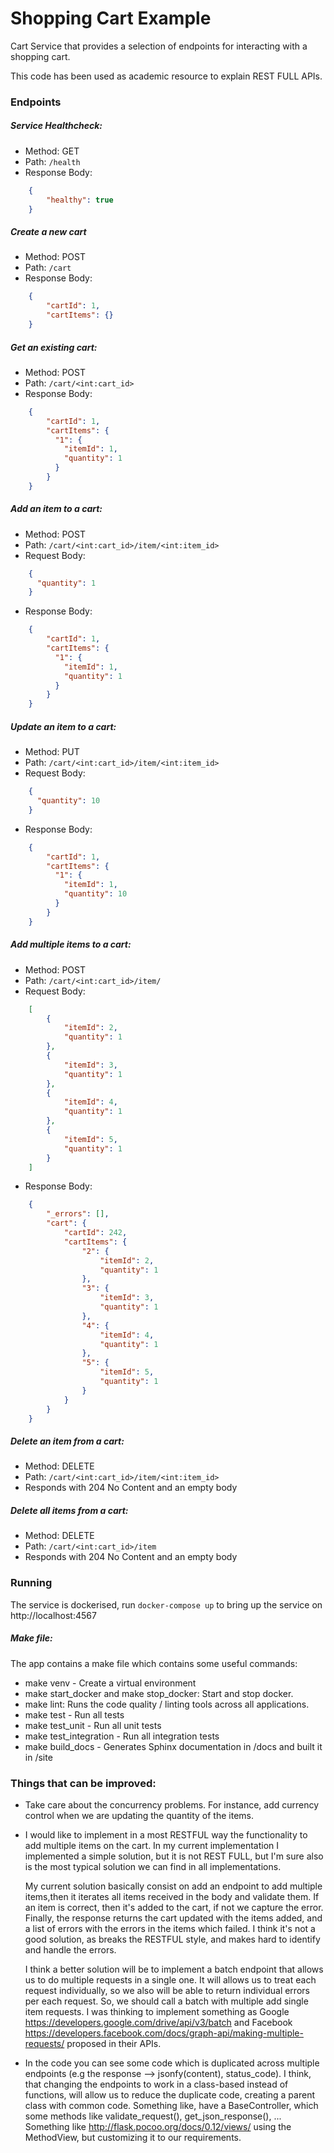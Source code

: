 # Shopping Cart Example

Cart Service that provides a selection of endpoints for interacting with a 
shopping cart. 

This code has been used as academic resource to explain REST FULL APIs.

### Endpoints


##### Service Healthcheck:
- Method: GET
- Path: `/health`
- Response Body:

```JSON
    {
        "healthy": true
    }
```


##### Create a new cart
- Method: POST
- Path: `/cart`
- Response Body:

```JSON
    {
        "cartId": 1,
        "cartItems": {}
    }
```


##### Get an existing cart:
- Method: POST
- Path: `/cart/<int:cart_id>`
- Response Body:

```JSON
    {
        "cartId": 1,
        "cartItems": {
          "1": {
            "itemId": 1,
            "quantity": 1
          }
        }
    }
```


##### Add an item to a cart:
- Method: POST
- Path: `/cart/<int:cart_id>/item/<int:item_id>`
- Request Body:

```JSON
    {
      "quantity": 1
    }
```

- Response Body:

```JSON
    {
        "cartId": 1,
        "cartItems": {
          "1": {
            "itemId": 1,
            "quantity": 1
          }
        }
    }
```

##### Update an item to a cart:
- Method: PUT
- Path: `/cart/<int:cart_id>/item/<int:item_id>`
- Request Body:

```JSON
    {
      "quantity": 10
    }
```

- Response Body:

```JSON
    {
        "cartId": 1,
        "cartItems": {
          "1": {
            "itemId": 1,
            "quantity": 10
          }
        }
    }
```


##### Add multiple items to a cart:
- Method: POST
- Path: `/cart/<int:cart_id>/item/`
- Request Body:

```JSON
    [
        {
            "itemId": 2,
            "quantity": 1
        },
        {
            "itemId": 3,
            "quantity": 1
        },
        {
            "itemId": 4,
            "quantity": 1
        },
        {
            "itemId": 5,
            "quantity": 1
        }
    ]
```

- Response Body:

```JSON
    {
        "_errors": [],
        "cart": {
            "cartId": 242,
            "cartItems": {
                "2": {
                    "itemId": 2,
                    "quantity": 1
                },
                "3": {
                    "itemId": 3,
                    "quantity": 1
                },
                "4": {
                    "itemId": 4,
                    "quantity": 1
                },
                "5": {
                    "itemId": 5,
                    "quantity": 1
                }
            }
        }
    }
```

##### Delete an item from a cart:
- Method: DELETE
- Path: `/cart/<int:cart_id>/item/<int:item_id>`
- Responds with 204 No Content and an empty body


##### Delete all items from a cart:
- Method: DELETE
- Path: `/cart/<int:cart_id>/item`
- Responds with 204 No Content and an empty body

### Running

The service is dockerised, run `docker-compose up` to bring up the service on 
http://localhost:4567

##### Make file:

The app contains a make file which contains some useful commands:

- make venv - Create a virtual environment
- make start_docker and make stop_docker: Start and stop docker.
- make lint: Runs the code quality / linting tools across all applications.
- make test - Run all tests
- make test_unit - Run all unit tests
- make test_integration - Run all integration tests
- make build_docs - Generates Sphinx documentation in /docs and built it in /site


### Things that can be improved:

* Take care about the concurrency problems. For instance, add currency control 
  when we are updating the quantity of the items.

* I would like to implement in a most RESTFUL way the functionality to add
  multiple items on the cart. In my current implementation I implemented a 
  simple solution, but it is not REST FULL, but I'm sure also is the most 
  typical solution we can find in all implementations. 
  
  My current solution basically consist on add an endpoint to add multiple 
  items,then it iterates all items received in the body and validate them. If 
  an item  is correct, then it's added to the cart, if not we capture the 
  error. Finally, the response returns the cart updated with the items added, 
  and a list of errors with the errors in the items which failed. I think 
  it's not a good solution, as breaks the RESTFUL style, and makes hard to 
  identify and handle the errors.  
  
  I think a better solution will be to implement a batch endpoint that allows 
  us to do multiple requests in a single one. It will allows us to treat each 
  request individually, so we also will be able to return individual errors 
  per each request. So, we should call a batch with multiple add single item 
  requests. I was thinking to implement something as 
  Google <https://developers.google.com/drive/api/v3/batch> and 
  Facebook <https://developers.facebook.com/docs/graph-api/making-multiple-requests/> 
  proposed in their APIs.

* In the code you can see some code which is duplicated across multiple 
  endpoints (e.g the response --> jsonfy(content), status_code). I think, that 
  changing the endpoints to work in a class-based instead of functions, will 
  allow us to reduce the duplicate code, creating a parent class with common 
  code. Something like, have a BaseController, which some methods like 
  validate_request(), get_json_response(), ... 
  Something like http://flask.pocoo.org/docs/0.12/views/ using the MethodView, 
  but customizing it to our requirements.
